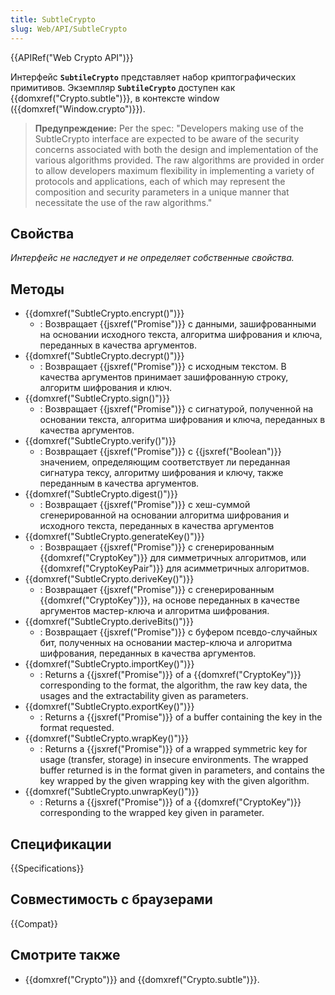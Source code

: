 ```yaml
---
title: SubtleCrypto
slug: Web/API/SubtleCrypto
---
```


{{APIRef("Web Crypto API")}}

Интерфейс **`SubtileCrypto`** представляет набор криптографических примитивов. Экземпляр **`SubtileCrypto`** доступен как {{domxref("Crypto.subtle")}}, в контексте window ({{domxref("Window.crypto")}}).

> **Предупреждение:** Per the spec: "Developers making use of the SubtleCrypto interface are expected to be aware of the security concerns associated with both the design and implementation of the various algorithms provided. The raw algorithms are provided in order to allow developers maximum flexibility in implementing a variety of protocols and applications, each of which may represent the composition and security parameters in a unique manner that necessitate the use of the raw algorithms."

## Свойства

_Интерфейс не наследует и не определяет собственные свойства._

## Методы

- {{domxref("SubtleCrypto.encrypt()")}}
  - : Возвращает {{jsxref("Promise")}} с данными, зашифрованными на основании исходного текста, алгоритма шифрования и ключа, переданных в качества аргументов.
- {{domxref("SubtleCrypto.decrypt()")}}
  - : Возвращает {{jsxref("Promise")}} с исходным текстом. В качества аргументов принимает зашифрованную строку, алгоритм шифрования и ключ.
- {{domxref("SubtleCrypto.sign()")}}
  - : Возвращает {{jsxref("Promise")}} с сигнатурой, полученной на основании текста, алгоритма шифрования и ключа, переданных в качества аргументов.
- {{domxref("SubtleCrypto.verify()")}}
  - : Возвращает {{jsxref("Promise")}} с {{jsxref("Boolean")}} значением, определяющим соответствует ли переданная сигнатура тексу, алгоритму шифрования и ключу, также переданным в качества аргументов.
- {{domxref("SubtleCrypto.digest()")}}
  - : Возвращает {{jsxref("Promise")}} с хеш-суммой сгенерированной на основании алгоритма шифрования и исходного текста, переданных в качества аргументов
- {{domxref("SubtleCrypto.generateKey()")}}
  - : Возвращает {{jsxref("Promise")}} с сгенерированным {{domxref("CryptoKey")}} для симметричных алгоритмов, или {{domxref("CryptoKeyPair")}} для асимметричных алгоритмов.
- {{domxref("SubtleCrypto.deriveKey()")}}
  - : Возвращает {{jsxref("Promise")}} с сгенерированным {{domxref("CryptoKey")}}, на основе переданных в качестве аргументов мастер-ключа и алгоритма шифрования.
- {{domxref("SubtleCrypto.deriveBits()")}}
  - : Возвращает {{jsxref("Promise")}} с буфером псевдо-случайных бит, полученных на основании мастер-ключа и алгоритма шифрования, переданных в качества аргументов.
- {{domxref("SubtleCrypto.importKey()")}}
  - : Returns a {{jsxref("Promise")}} of a {{domxref("CryptoKey")}} corresponding to the format, the algorithm, the raw key data, the usages and the extractability given as parameters.
- {{domxref("SubtleCrypto.exportKey()")}}
  - : Returns a {{jsxref("Promise")}} of a buffer containing the key in the format requested.
- {{domxref("SubtleCrypto.wrapKey()")}}
  - : Returns a {{jsxref("Promise")}} of a wrapped symmetric key for usage (transfer, storage) in insecure environments. The wrapped buffer returned is in the format given in parameters, and contains the key wrapped by the given wrapping key with the given algorithm.
- {{domxref("SubtleCrypto.unwrapKey()")}}
  - : Returns a {{jsxref("Promise")}} of a {{domxref("CryptoKey")}} corresponding to the wrapped key given in parameter.

## Спецификации

{{Specifications}}

## Совместимость с браузерами

{{Compat}}

## Смотрите также

- {{domxref("Crypto")}} and {{domxref("Crypto.subtle")}}.
